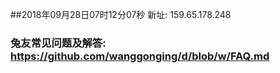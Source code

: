 ##2018年09月28日07时12分07秒 新址: 159.65.178.248
### 兔友常见问题及解答: https://github.com/wanggonging/d/blob/w/FAQ.md

